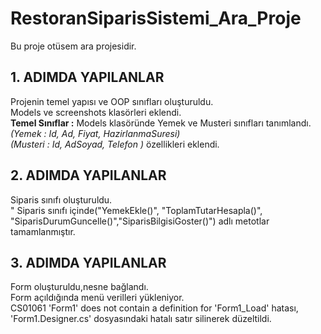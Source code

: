 # RestoranSiparisSistemi_Ara_Proje
Bu proje otüsem ara projesidir.
## 1. ADIMDA YAPILANLAR<br>
Projenin temel yapısı ve OOP sınıfları oluşturuldu.<br>
Models ve screenshots klasörleri eklendi.<br>
**Temel Sınıflar :** Models klasöründe Yemek ve Musteri sınıfları tanımlandı.<br>
*(Yemek :  Id, Ad, Fiyat, HazirlanmaSuresi)*<br>
*(Musteri :  Id, AdSoyad, Telefon )* özellikleri eklendi.<br>
## 2. ADIMDA YAPILANLAR<br>
Siparis sınıfı oluşturuldu.<br>"
Siparis sınıfı içinde("YemekEkle()", "ToplamTutarHesapla()", "SiparisDurumGuncelle()","SiparisBilgisiGoster()") adlı metotlar tamamlanmıştır.<br>
## 3. ADIMDA YAPILANLAR<br>
Form oluşturuldu,nesne bağlandı.<br>
Form açıldığında menü verilleri yükleniyor.<br>
CS01061 'Form1' does not contain a definition for 'Form1_Load' hatası, 'Form1.Designer.cs' dosyasındaki hatalı satır silinerek düzeltildi.<br>




